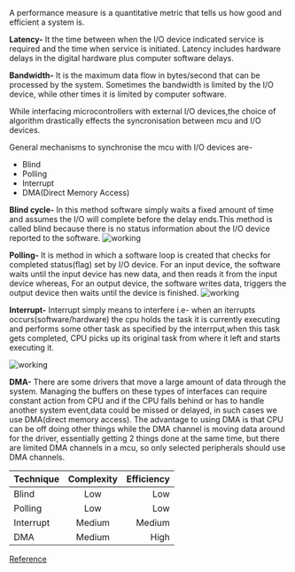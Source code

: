 A performance measure is a quantitative metric that tells us how good and efficient a system is.

**Latency-** It the time between when the I/O device indicated service is required and the time when service is initiated. Latency includes hardware delays in the digital hardware plus computer software delays.

**Bandwidth-** It is the maximum data flow in bytes/second that can be processed by the system. Sometimes the bandwidth is limited by the I/O device, while other times it is limited by computer software.

While interfacing microcontrollers with external I/O devices,the choice of algorithm drastically effects the syncronisation between mcu and I/O devices.

General mechanisms to synchronise the mcu with I/O devices are-
- Blind
- Polling
- Interrupt
- DMA(Direct Memory Access)

**Blind cycle-** In this method software simply waits a fixed amount of time and assumes the I/O will complete before the delay ends.This method is called blind because there is no status information about the I/O device reported to the software.
![working](https://media.giphy.com/media/BwY7rAK4I48T2TIcEF/giphy.gif)

**Polling-** It is method in which a software loop is created that checks for completed status(flag) set by I/O device. For an input device, the software waits until the input device has new data, and then reads it from the input device whereas, For an output device, the software writes data, triggers the output device then waits until the device is finished.
![working](https://media.giphy.com/media/PwcTYVas5UrxUfKb8g/giphy.gif)

**Interrupt-** Interrupt simply means to interfere i.e- when an iterrupts occurs(software/hardware) the cpu holds the task it is currently executing and performs some other task as specified by the interrput,when this task gets completed, CPU picks up its original task from where it left and starts executing it.

![working](https://media.giphy.com/media/NM8tgHyU1fRZqgNqzB/giphy.gif)

**DMA-** There are some drivers that move a large amount of data through the system. Managing the buffers on these types of interfaces can require constant action from CPU and if the CPU falls behind or has to handle another system event,data could be missed or delayed, in such cases we use DMA(direct memory access). The advantage to using DMA is that CPU can be off doing other things while the DMA channel is moving data around for the driver, essentially getting 2 things done at the same time, but there are limited DMA channels in a mcu, so only selected peripherals should use DMA channels.

| Technique | Complexity | Efficiency |
| --------- |:----------:| ----------:|
| Blind     |    Low     |    Low     |
| Polling   |    Low     |    Low     |
| Interrupt |   Medium   |   Medium   |
| DMA       |   Medium   |    High    |

[Reference](https://www.edx.org/course/embedded-systems-shape-the-world-multi-threaded-in?index=product&queryID=0028c612ce23764fb8c535c209174fdd&position=1)

